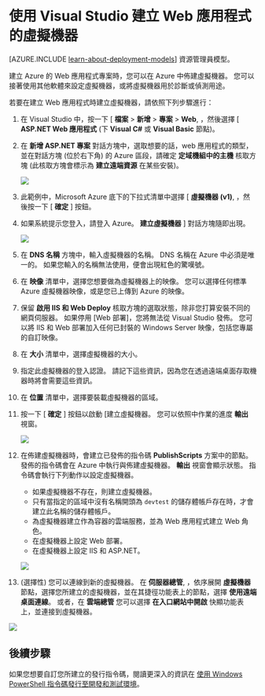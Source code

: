 <properties
    pageTitle="使用 Visual Studio 建立 Web 專案的 VM | Microsoft Azure"
    description="建立 Web 應用程式的虛擬機器"
    services="virtual-machines"
    documentationCenter=""
    authors="TomArcher"
    manager="douge"
    editor=""
    tags="azure-service-management"/>

<tags
    ms.service="virtual-machines"
    ms.workload="infrastructure-services"
    ms.tgt_pltfrm="vm-multiple"
    ms.devlang="dotnet"
    ms.topic="article"
    ms.date="10/19/2015"
    ms.author="tarcher"/>

# 使用 Visual Studio 建立 Web 應用程式的虛擬機器

[AZURE.INCLUDE [learn-about-deployment-models](../../includes/learn-about-deployment-models-classic-include.md)] 資源管理員模型。

建立 Azure 的 Web 應用程式專案時，您可以在 Azure 中佈建虛擬機器。 您可以接著使用其他軟體來設定虛擬機器，或將虛擬機器用於診斷或偵測用途。

若要在建立 Web 應用程式時建立虛擬機器，請依照下列步驟進行：

1. 在 Visual Studio 中，按一下 [ **檔案** > **新增** > **專案** > **Web**, ，然後選擇 [ **ASP.NET Web 應用程式** (下 **Visual C#** 或 **Visual Basic** 節點)。
2. 在 **新增 ASP.NET 專案** 對話方塊中，選取想要的話，web 應用程式的類型，並在對話方塊 (位於右下角) 的 Azure 區段，請確定 **定域機組中的主機** 核取方塊 (此核取方塊會標示為 **建立遠端資源** 在某些安裝)。

    ![][0]

3. 此範例中，Microsoft Azure 底下的下拉式清單中選擇 [ **虛擬機器 (v1)**, ，然後按一下 [ **確定** ] 按鈕。
4. 如果系統提示您登入，請登入 Azure。  **建立虛擬機器** ] 對話方塊隨即出現。

    ![][2]

5. 在 **DNS 名稱** 方塊中，輸入虛擬機器的名稱。 DNS 名稱在 Azure 中必須是唯一的。 如果您輸入的名稱無法使用，便會出現紅色的驚嘆號。
6. 在 **映像** 清單中，選擇您想要做為虛擬機器上的映像。 您可以選擇任何標準 Azure 虛擬機器映像，或是您已上傳到 Azure 的映像。
7. 保留 **啟用 IIS 和 Web Deploy** 核取方塊的選取狀態，除非您打算安裝不同的網頁伺服器。 如果停用 [Web 部署]，您將無法從 Visual Studio 發佈。 您可以將 IIS 和 Web 部署加入任何已封裝的 Windows Server 映像，包括您專屬的自訂映像。
8. 在 **大小** 清單中，選擇虛擬機器的大小。
9. 指定此虛擬機器的登入認證。 請記下這些資訊，因為您在透過遠端桌面存取機器時將會需要這些資訊。
10. 在 **位置** 清單中，選擇要裝載虛擬機器的區域。
11. 按一下 [ **確定** ] 按鈕以啟動 [建立虛擬機器。 您可以依照中作業的進度 **輸出** 視窗。

    ![][3]

12. 在佈建虛擬機器時，會建立已發佈的指令碼 **PublishScripts** 方案中的節點。 發佈的指令碼會在 Azure 中執行與佈建虛擬機器。  **輸出** 視窗會顯示狀態。 指令碼會執行下列動作以設定虛擬機器。

    * 如果虛擬機器不存在，則建立虛擬機器。
    * 只有當指定的區域中沒有名稱開頭為 `devtest` 的儲存體帳戶存在時，才會建立此名稱的儲存體帳戶。
    * 為虛擬機器建立作為容器的雲端服務，並為 Web 應用程式建立 Web 角色。
    * 在虛擬機器上設定 Web 部署。
    * 在虛擬機器上設定 IIS 和 ASP.NET。

    ![][4]

13. (選擇性) 您可以連線到新的虛擬機器。 在 **伺服器總管**, ，依序展開 **虛擬機器** 節點，選擇您所建立的虛擬機器，並在其捷徑功能表上的節點，選擇 **使用遠端桌面連線**。 或者，在 **雲端總管** 您可以選擇 **在入口網站中開啟** 快顯功能表上，並連接到虛擬機器。

 ![][5]


## 後續步驟

如果您想要自訂您所建立的發行指令碼，閱讀更深入的資訊在 [使用 Windows PowerShell 指令碼發行至開發和測試環境](http://msdn.microsoft.com/library/dn642480.aspx)。

[0]: ./media/virtual-machines-dotnet-create-visual-studio-powershell/CreateVM_NewProject.PNG
[1]: ./media/dotnet-visual-studio-create-virtual-machine/CreateVM_SignIn.PNG
[2]: ./media/virtual-machines-dotnet-create-visual-studio-powershell/CreateVM_CreateVM.PNG
[3]: ./media/virtual-machines-dotnet-create-visual-studio-powershell/CreateVM_Provisioning.png
[4]: ./media/virtual-machines-dotnet-create-visual-studio-powershell/CreateVM_SolutionExplorer.png
[5]: ./media/virtual-machines-dotnet-create-visual-studio-powershell/VS_Create_VM_Connect.png

